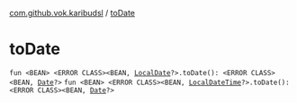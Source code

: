 [com.github.vok.karibudsl](index.md) / [toDate](.)

# toDate

`fun <BEAN> <ERROR CLASS><BEAN, `[`LocalDate`](http://docs.oracle.com/javase/6/docs/api/java/time/LocalDate.html)`?>.toDate(): <ERROR CLASS><BEAN, `[`Date`](http://docs.oracle.com/javase/6/docs/api/java/util/Date.html)`?>`
`fun <BEAN> <ERROR CLASS><BEAN, `[`LocalDateTime`](http://docs.oracle.com/javase/6/docs/api/java/time/LocalDateTime.html)`?>.toDate(): <ERROR CLASS><BEAN, `[`Date`](http://docs.oracle.com/javase/6/docs/api/java/util/Date.html)`?>`